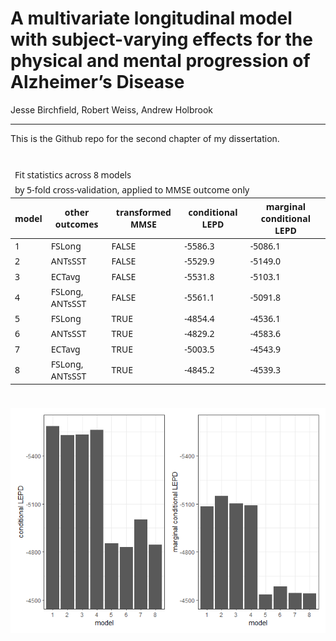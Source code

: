A multivariate longitudinal model with subject-varying effects for the
physical and mental progression of Alzheimer’s Disease
================
Jesse Birchfield, Robert Weiss, Andrew Holbrook

------------------------------------------------------------------------

This is the Github repo for the second chapter of my dissertation.

<div id="jbfzgiwywt" style="padding-left:0px;padding-right:0px;padding-top:10px;padding-bottom:10px;overflow-x:auto;overflow-y:auto;width:auto;height:auto;">
<style>#jbfzgiwywt table {
  font-family: system-ui, 'Segoe UI', Roboto, Helvetica, Arial, sans-serif, 'Apple Color Emoji', 'Segoe UI Emoji', 'Segoe UI Symbol', 'Noto Color Emoji';
  -webkit-font-smoothing: antialiased;
  -moz-osx-font-smoothing: grayscale;
}
&#10;#jbfzgiwywt thead, #jbfzgiwywt tbody, #jbfzgiwywt tfoot, #jbfzgiwywt tr, #jbfzgiwywt td, #jbfzgiwywt th {
  border-style: none;
}
&#10;#jbfzgiwywt p {
  margin: 0;
  padding: 0;
}
&#10;#jbfzgiwywt .gt_table {
  display: table;
  border-collapse: collapse;
  line-height: normal;
  margin-left: auto;
  margin-right: auto;
  color: #333333;
  font-size: 16px;
  font-weight: normal;
  font-style: solid;
  background-color: #FFFFFF;
  width: auto;
  border-top-style: solid;
  border-top-width: 3px;
  border-top-color: #D3D3D3;
  border-right-style: solid;
  border-right-width: 3px;
  border-right-color: #D3D3D3;
  border-bottom-style: solid;
  border-bottom-width: 3px;
  border-bottom-color: #D3D3D3;
  border-left-style: solid;
  border-left-width: 3px;
  border-left-color: #D3D3D3;
}
&#10;#jbfzgiwywt .gt_caption {
  padding-top: 4px;
  padding-bottom: 4px;
}
&#10;#jbfzgiwywt .gt_title {
  color: #333333;
  font-size: 125%;
  font-weight: initial;
  padding-top: 4px;
  padding-bottom: 4px;
  padding-left: 5px;
  padding-right: 5px;
  border-bottom-color: #FFFFFF;
  border-bottom-width: 0;
}
&#10;#jbfzgiwywt .gt_subtitle {
  color: #333333;
  font-size: 85%;
  font-weight: initial;
  padding-top: 3px;
  padding-bottom: 5px;
  padding-left: 5px;
  padding-right: 5px;
  border-top-color: #FFFFFF;
  border-top-width: 0;
}
&#10;#jbfzgiwywt .gt_heading {
  background-color: #FFFFFF;
  text-align: center;
  border-bottom-color: #FFFFFF;
  border-left-style: solid;
  border-left-width: 1px;
  border-left-color: #D3D3D3;
  border-right-style: solid;
  border-right-width: 1px;
  border-right-color: #D3D3D3;
}
&#10;#jbfzgiwywt .gt_bottom_border {
  border-bottom-style: solid;
  border-bottom-width: 2px;
  border-bottom-color: #5F5F5F;
}
&#10;#jbfzgiwywt .gt_col_headings {
  border-top-style: solid;
  border-top-width: 2px;
  border-top-color: #5F5F5F;
  border-bottom-style: solid;
  border-bottom-width: 2px;
  border-bottom-color: #5F5F5F;
  border-left-style: solid;
  border-left-width: 1px;
  border-left-color: #D3D3D3;
  border-right-style: solid;
  border-right-width: 1px;
  border-right-color: #D3D3D3;
}
&#10;#jbfzgiwywt .gt_col_heading {
  color: #FFFFFF;
  background-color: #0076BA;
  font-size: 100%;
  font-weight: normal;
  text-transform: inherit;
  border-left-style: solid;
  border-left-width: 1px;
  border-left-color: #D3D3D3;
  border-right-style: solid;
  border-right-width: 1px;
  border-right-color: #D3D3D3;
  vertical-align: bottom;
  padding-top: 5px;
  padding-bottom: 6px;
  padding-left: 5px;
  padding-right: 5px;
  overflow-x: hidden;
}
&#10;#jbfzgiwywt .gt_column_spanner_outer {
  color: #FFFFFF;
  background-color: #0076BA;
  font-size: 100%;
  font-weight: normal;
  text-transform: inherit;
  padding-top: 0;
  padding-bottom: 0;
  padding-left: 4px;
  padding-right: 4px;
}
&#10;#jbfzgiwywt .gt_column_spanner_outer:first-child {
  padding-left: 0;
}
&#10;#jbfzgiwywt .gt_column_spanner_outer:last-child {
  padding-right: 0;
}
&#10;#jbfzgiwywt .gt_column_spanner {
  border-bottom-style: solid;
  border-bottom-width: 2px;
  border-bottom-color: #5F5F5F;
  vertical-align: bottom;
  padding-top: 5px;
  padding-bottom: 5px;
  overflow-x: hidden;
  display: inline-block;
  width: 100%;
}
&#10;#jbfzgiwywt .gt_spanner_row {
  border-bottom-style: hidden;
}
&#10;#jbfzgiwywt .gt_group_heading {
  padding-top: 8px;
  padding-bottom: 8px;
  padding-left: 5px;
  padding-right: 5px;
  color: #333333;
  background-color: #FFFFFF;
  font-size: 100%;
  font-weight: initial;
  text-transform: inherit;
  border-top-style: solid;
  border-top-width: 2px;
  border-top-color: #5F5F5F;
  border-bottom-style: solid;
  border-bottom-width: 2px;
  border-bottom-color: #5F5F5F;
  border-left-style: solid;
  border-left-width: 1px;
  border-left-color: #D3D3D3;
  border-right-style: solid;
  border-right-width: 1px;
  border-right-color: #D3D3D3;
  vertical-align: middle;
  text-align: left;
}
&#10;#jbfzgiwywt .gt_empty_group_heading {
  padding: 0.5px;
  color: #333333;
  background-color: #FFFFFF;
  font-size: 100%;
  font-weight: initial;
  border-top-style: solid;
  border-top-width: 2px;
  border-top-color: #5F5F5F;
  border-bottom-style: solid;
  border-bottom-width: 2px;
  border-bottom-color: #5F5F5F;
  vertical-align: middle;
}
&#10;#jbfzgiwywt .gt_from_md > :first-child {
  margin-top: 0;
}
&#10;#jbfzgiwywt .gt_from_md > :last-child {
  margin-bottom: 0;
}
&#10;#jbfzgiwywt .gt_row {
  padding-top: 8px;
  padding-bottom: 8px;
  padding-left: 5px;
  padding-right: 5px;
  margin: 10px;
  border-top-style: solid;
  border-top-width: 1px;
  border-top-color: #D5D5D5;
  border-left-style: solid;
  border-left-width: 1px;
  border-left-color: #D5D5D5;
  border-right-style: solid;
  border-right-width: 1px;
  border-right-color: #D5D5D5;
  vertical-align: middle;
  overflow-x: hidden;
}
&#10;#jbfzgiwywt .gt_stub {
  color: #333333;
  background-color: #89D3FE;
  font-size: 100%;
  font-weight: initial;
  text-transform: inherit;
  border-right-style: solid;
  border-right-width: 2px;
  border-right-color: #D5D5D5;
  padding-left: 5px;
  padding-right: 5px;
}
&#10;#jbfzgiwywt .gt_stub_row_group {
  color: #333333;
  background-color: #FFFFFF;
  font-size: 100%;
  font-weight: initial;
  text-transform: inherit;
  border-right-style: solid;
  border-right-width: 2px;
  border-right-color: #D3D3D3;
  padding-left: 5px;
  padding-right: 5px;
  vertical-align: top;
}
&#10;#jbfzgiwywt .gt_row_group_first td {
  border-top-width: 2px;
}
&#10;#jbfzgiwywt .gt_row_group_first th {
  border-top-width: 2px;
}
&#10;#jbfzgiwywt .gt_summary_row {
  color: #333333;
  background-color: #FFFFFF;
  text-transform: inherit;
  padding-top: 8px;
  padding-bottom: 8px;
  padding-left: 5px;
  padding-right: 5px;
}
&#10;#jbfzgiwywt .gt_first_summary_row {
  border-top-style: solid;
  border-top-color: #5F5F5F;
}
&#10;#jbfzgiwywt .gt_first_summary_row.thick {
  border-top-width: 2px;
}
&#10;#jbfzgiwywt .gt_last_summary_row {
  padding-top: 8px;
  padding-bottom: 8px;
  padding-left: 5px;
  padding-right: 5px;
  border-bottom-style: solid;
  border-bottom-width: 2px;
  border-bottom-color: #5F5F5F;
}
&#10;#jbfzgiwywt .gt_grand_summary_row {
  color: #333333;
  background-color: #D5D5D5;
  text-transform: inherit;
  padding-top: 8px;
  padding-bottom: 8px;
  padding-left: 5px;
  padding-right: 5px;
}
&#10;#jbfzgiwywt .gt_first_grand_summary_row {
  padding-top: 8px;
  padding-bottom: 8px;
  padding-left: 5px;
  padding-right: 5px;
  border-top-style: solid;
  border-top-width: 6px;
  border-top-color: #5F5F5F;
}
&#10;#jbfzgiwywt .gt_last_grand_summary_row_top {
  padding-top: 8px;
  padding-bottom: 8px;
  padding-left: 5px;
  padding-right: 5px;
  border-bottom-style: solid;
  border-bottom-width: 6px;
  border-bottom-color: #5F5F5F;
}
&#10;#jbfzgiwywt .gt_striped {
  background-color: #EDF7FC;
}
&#10;#jbfzgiwywt .gt_table_body {
  border-top-style: solid;
  border-top-width: 2px;
  border-top-color: #5F5F5F;
  border-bottom-style: solid;
  border-bottom-width: 2px;
  border-bottom-color: #5F5F5F;
}
&#10;#jbfzgiwywt .gt_footnotes {
  color: #333333;
  background-color: #FFFFFF;
  border-bottom-style: solid;
  border-bottom-width: 2px;
  border-bottom-color: #D3D3D3;
  border-left-style: solid;
  border-left-width: 2px;
  border-left-color: #D3D3D3;
  border-right-style: solid;
  border-right-width: 2px;
  border-right-color: #D3D3D3;
}
&#10;#jbfzgiwywt .gt_footnote {
  margin: 0px;
  font-size: 90%;
  padding-top: 4px;
  padding-bottom: 4px;
  padding-left: 5px;
  padding-right: 5px;
}
&#10;#jbfzgiwywt .gt_sourcenotes {
  color: #333333;
  background-color: #FFFFFF;
  border-bottom-style: solid;
  border-bottom-width: 2px;
  border-bottom-color: #D3D3D3;
  border-left-style: solid;
  border-left-width: 2px;
  border-left-color: #D3D3D3;
  border-right-style: solid;
  border-right-width: 2px;
  border-right-color: #D3D3D3;
}
&#10;#jbfzgiwywt .gt_sourcenote {
  font-size: 90%;
  padding-top: 4px;
  padding-bottom: 4px;
  padding-left: 5px;
  padding-right: 5px;
}
&#10;#jbfzgiwywt .gt_left {
  text-align: left;
}
&#10;#jbfzgiwywt .gt_center {
  text-align: center;
}
&#10;#jbfzgiwywt .gt_right {
  text-align: right;
  font-variant-numeric: tabular-nums;
}
&#10;#jbfzgiwywt .gt_font_normal {
  font-weight: normal;
}
&#10;#jbfzgiwywt .gt_font_bold {
  font-weight: bold;
}
&#10;#jbfzgiwywt .gt_font_italic {
  font-style: italic;
}
&#10;#jbfzgiwywt .gt_super {
  font-size: 65%;
}
&#10;#jbfzgiwywt .gt_footnote_marks {
  font-size: 75%;
  vertical-align: 0.4em;
  position: initial;
}
&#10;#jbfzgiwywt .gt_asterisk {
  font-size: 100%;
  vertical-align: 0;
}
&#10;#jbfzgiwywt .gt_indent_1 {
  text-indent: 5px;
}
&#10;#jbfzgiwywt .gt_indent_2 {
  text-indent: 10px;
}
&#10;#jbfzgiwywt .gt_indent_3 {
  text-indent: 15px;
}
&#10;#jbfzgiwywt .gt_indent_4 {
  text-indent: 20px;
}
&#10;#jbfzgiwywt .gt_indent_5 {
  text-indent: 25px;
}
</style>
<table class="gt_table" data-quarto-disable-processing="false" data-quarto-bootstrap="false">
  <thead>
    <tr class="gt_heading">
      <td colspan="5" class="gt_heading gt_title gt_font_normal" style>Fit statistics across 8 models</td>
    </tr>
    <tr class="gt_heading">
      <td colspan="5" class="gt_heading gt_subtitle gt_font_normal gt_bottom_border" style>by 5-fold cross-validation, applied to MMSE outcome only</td>
    </tr>
    <tr class="gt_col_headings">
      <th class="gt_col_heading gt_columns_bottom_border gt_left" rowspan="1" colspan="1" scope="col" id="model">model</th>
      <th class="gt_col_heading gt_columns_bottom_border gt_left" rowspan="1" colspan="1" scope="col" id="other outcomes">other outcomes</th>
      <th class="gt_col_heading gt_columns_bottom_border gt_left" rowspan="1" colspan="1" scope="col" id="transformed MMSE">transformed MMSE</th>
      <th class="gt_col_heading gt_columns_bottom_border gt_left" rowspan="1" colspan="1" scope="col" id="conditional LEPD">conditional LEPD</th>
      <th class="gt_col_heading gt_columns_bottom_border gt_left" rowspan="1" colspan="1" scope="col" id="marginal conditional LEPD">marginal conditional LEPD</th>
    </tr>
  </thead>
  <tbody class="gt_table_body">
    <tr><td headers="model" class="gt_row gt_left">1</td>
<td headers="other outcomes" class="gt_row gt_left">FSLong</td>
<td headers="transformed MMSE" class="gt_row gt_left">FALSE</td>
<td headers="conditional LEPD" class="gt_row gt_left">-5586.3</td>
<td headers="marginal conditional LEPD" class="gt_row gt_left">-5086.1</td></tr>
    <tr><td headers="model" class="gt_row gt_left gt_striped">2</td>
<td headers="other outcomes" class="gt_row gt_left gt_striped">ANTsSST</td>
<td headers="transformed MMSE" class="gt_row gt_left gt_striped">FALSE</td>
<td headers="conditional LEPD" class="gt_row gt_left gt_striped">-5529.9</td>
<td headers="marginal conditional LEPD" class="gt_row gt_left gt_striped">-5149.0</td></tr>
    <tr><td headers="model" class="gt_row gt_left">3</td>
<td headers="other outcomes" class="gt_row gt_left">ECTavg</td>
<td headers="transformed MMSE" class="gt_row gt_left">FALSE</td>
<td headers="conditional LEPD" class="gt_row gt_left">-5531.8</td>
<td headers="marginal conditional LEPD" class="gt_row gt_left">-5103.1</td></tr>
    <tr><td headers="model" class="gt_row gt_left gt_striped">4</td>
<td headers="other outcomes" class="gt_row gt_left gt_striped">FSLong, ANTsSST</td>
<td headers="transformed MMSE" class="gt_row gt_left gt_striped">FALSE</td>
<td headers="conditional LEPD" class="gt_row gt_left gt_striped">-5561.1</td>
<td headers="marginal conditional LEPD" class="gt_row gt_left gt_striped">-5091.8</td></tr>
    <tr><td headers="model" class="gt_row gt_left">5</td>
<td headers="other outcomes" class="gt_row gt_left">FSLong</td>
<td headers="transformed MMSE" class="gt_row gt_left">TRUE</td>
<td headers="conditional LEPD" class="gt_row gt_left">-4854.4</td>
<td headers="marginal conditional LEPD" class="gt_row gt_left">-4536.1</td></tr>
    <tr><td headers="model" class="gt_row gt_left gt_striped">6</td>
<td headers="other outcomes" class="gt_row gt_left gt_striped">ANTsSST</td>
<td headers="transformed MMSE" class="gt_row gt_left gt_striped">TRUE</td>
<td headers="conditional LEPD" class="gt_row gt_left gt_striped">-4829.2</td>
<td headers="marginal conditional LEPD" class="gt_row gt_left gt_striped">-4583.6</td></tr>
    <tr><td headers="model" class="gt_row gt_left">7</td>
<td headers="other outcomes" class="gt_row gt_left">ECTavg</td>
<td headers="transformed MMSE" class="gt_row gt_left">TRUE</td>
<td headers="conditional LEPD" class="gt_row gt_left">-5003.5</td>
<td headers="marginal conditional LEPD" class="gt_row gt_left">-4543.9</td></tr>
    <tr><td headers="model" class="gt_row gt_left gt_striped">8</td>
<td headers="other outcomes" class="gt_row gt_left gt_striped">FSLong, ANTsSST</td>
<td headers="transformed MMSE" class="gt_row gt_left gt_striped">TRUE</td>
<td headers="conditional LEPD" class="gt_row gt_left gt_striped">-4845.2</td>
<td headers="marginal conditional LEPD" class="gt_row gt_left gt_striped">-4539.3</td></tr>
  </tbody>
  &#10;  
</table>
</div>

![](README_files/figure-gfm/unnamed-chunk-1-1.png)<!-- -->
